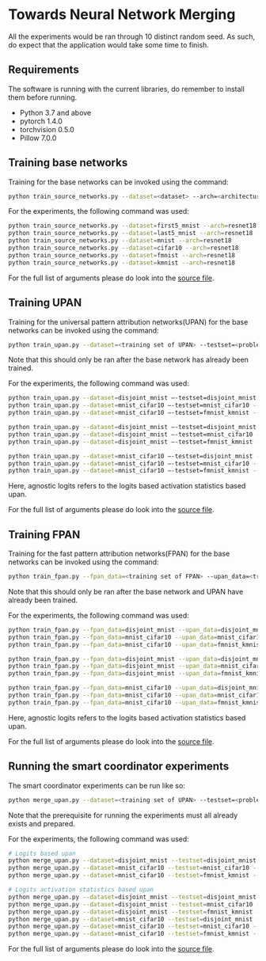 # Towards Neural Network Merging

All the experiments would be ran through 10 distinct random seed. As such, do expect that the application would 
take some time to finish. 

## Requirements 

The software is running with the current libraries, do remember to install them before running.

- Python 3.7 and above
- pytorch 1.4.0
- torchvision 0.5.0
- Pillow 7.0.0

## Training base networks

Training for the base networks can be invoked using the command:

```bash
python train_source_networks.py --dataset=<dataset> --arch=<architecture> --batch_size=<batch size>
```

For the experiments, the following command was used:

```bash
python train_source_networks.py --dataset=first5_mnist --arch=resnet18
python train_source_networks.py --dataset=last5_mnist --arch=resnet18
python train_source_networks.py --dataset=mnist --arch=resnet18
python train_source_networks.py --dataset=cifar10 --arch=resnet18
python train_source_networks.py --dataset=fmnist --arch=resnet18
python train_source_networks.py --dataset=kmnist --arch=resnet18
```

For the full list of arguments please do look into the [source file](./train_source_networks.py).


## Training UPAN

Training for the universal pattern attribution networks(UPAN) for the base networks can be invoked using the command:

```bash
python train_upan.py --dataset=<training set of UPAN> --testset=<problem> --upan_type=<logits, agnostic_logits>
```

Note that this should only be ran after the base network has already been trained.

For the experiments, the following command was used:

```bash
python train_upan.py --dataset=disjoint_mnist –-testset=disjoint_mnist --upan_type=logits
python train_upan.py --dataset=mnist_cifar10 –-testset=mnist_cifar10 --upan_type=logits
python train_upan.py --dataset=mnist_cifar10 –-testset=fmnist_kmnist --upan_type=logits

python train_upan.py --dataset=disjoint_mnist –-testset=disjoint_mnist --upan_type=agnostic_logits
python train_upan.py --dataset=disjoint_mnist –-testset=mnist_cifar10 --upan_type=agnostic_logits
python train_upan.py --dataset=disjoint_mnist –-testset=fmnist_kmnist --upan_type=agnostic_logits

python train_upan.py --dataset=mnist_cifar10 –-testset=disjoint_mnist --upan_type=agnostic_logits
python train_upan.py --dataset=mnist_cifar10 –-testset=mnist_cifar10 --upan_type=agnostic_logits
python train_upan.py --dataset=mnist_cifar10 –-testset=fmnist_kmnist --upan_type=agnostic_logits
```

Here, agnostic logits refers to the logits based activation statistics based upan.

For the full list of arguments please do look into the [source file](./train_upan.py).


## Training FPAN

Training for the fast pattern attribution networks(FPAN) for the base networks can be invoked using the command:

```bash
python train_fpan.py --fpan_data=<training set of FPAN> --upan_data=<training set of UPAN> --upan_type=<logits, agnostic_logits>
```

Note that this should only be ran after the base network and UPAN have already been trained.

For the experiments, the following command was used:

```bash
python train_fpan.py --fpan_data=disjoint_mnist --upan_data=disjoint_mnist --upan_type=logits
python train_fpan.py --fpan_data=mnist_cifar10 --upan_data=mnist_cifar10 --upan_type=logits
python train_fpan.py --fpan_data=mnist_cifar10 --upan_data=fmnist_kmnist --upan_type=logits

python train_fpan.py --fpan_data=disjoint_mnist --upan_data=disjoint_mnist --upan_type=agnostic_logits
python train_fpan.py --fpan_data=disjoint_mnist --upan_data=mnist_cifar10 --upan_type=agnostic_logits
python train_fpan.py --fpan_data=disjoint_mnist --upan_data=fmnist_kmnist --upan_type=agnostic_logits

python train_fpan.py --fpan_data=mnist_cifar10 --upan_data=disjoint_mnist --upan_type=agnostic_logits
python train_fpan.py --fpan_data=mnist_cifar10 --upan_data=mnist_cifar10 --upan_type=agnostic_logits
python train_fpan.py --fpan_data=mnist_cifar10 --upan_data=fmnist_kmnist --upan_type=agnostic_logits
```

Here, agnostic logits refers to the logits based activation statistics based upan.

For the full list of arguments please do look into the [source file](./train_fpan.py).


## Running the smart coordinator experiments

The smart coordinator experiments can be run like so:

```bash
python merge_upan.py --dataset=<training set of UPAN> --testset=<problem> -upan_type=<logits,agnostic_logits>
```

Note that the prerequisite for running the experiments must all already exists and prepared.

For the experiments, the following command was used:

```bash
# Logits based upan
python merge_upan.py --dataset=disjoint_mnist --testset=disjoint_mnist --upan_type=logits
python merge_upan.py --dataset=mnist_cifar10 --testset=mnist_cifar10 --upan_type=logits
python merge_upan.py --dataset=mnist_cifar10 --testset=fmnist_kmnist --upan_type=logits

# Logits activation statistics based upan
python merge_upan.py --dataset=disjoint_mnist --testset=disjoint_mnist --upan_type=agnostic_logits
python merge_upan.py --dataset=disjoint_mnist --testset=mnist_cifar10 --upan_type=agnostic_logits
python merge_upan.py --dataset=disjoint_mnist --testset=fmnist_kmnist --upan_type=agnostic_logits
python merge_upan.py --dataset=mnist_cifar10 --testset=disjoint_mnist --upan_type=agnostic_logits
python merge_upan.py --dataset=mnist_cifar10 --testset=mnist_cifar10 --upan_type=agnostic_logits
python merge_upan.py --dataset=mnist_cifar10 --testset=fmnist_kmnist --upan_type=agnostic_logits
```

For the full list of arguments please do look into the [source file](./merge_upan.py).
